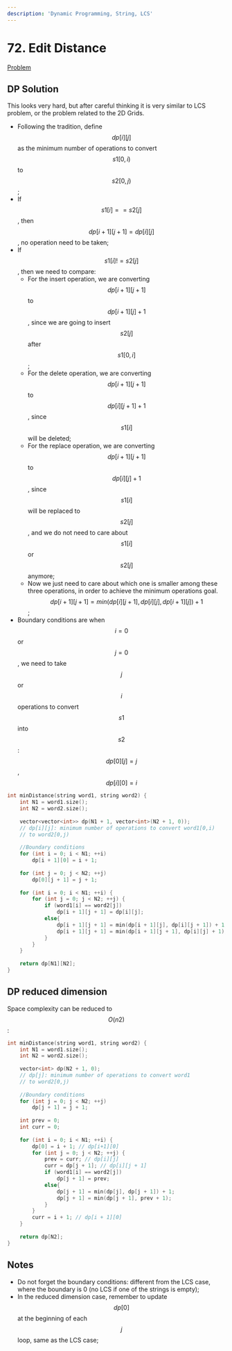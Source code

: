 ```yaml
---
description: 'Dynamic Programming, String, LCS'
---
```


# 72. Edit Distance

[Problem](https://leetcode.com/problems/edit-distance/)

## DP Solution

This looks very hard, but after careful thinking it is very similar to LCS problem, or the problem related to the 2D Grids. 

- Following the tradition, define $$dp[i][j]$$ as the minimum number of operations to convert $$s1[0,i)$$ to $$s2[0,j)$$;
- If $$s1[i]==s2[j]$$, then $$dp[i+1][j+1]=dp[i][j]$$, no operation need to be taken;
- If $$s1[i]!=s2[j]$$, then we need to compare: 
  - For the insert operation, we are converting $$dp[i+1][j+1]$$ to $$dp[i+1][j]+1$$, since we are going to insert $$s2[j]$$ after $$s1[0,i]$$;
  - For the delete operation, we are converting $$dp[i+1][j+1]$$ to $$dp[i][j+1]+1$$, since $$s1[i]$$ will be deleted;
  - For the replace operation, we are converting $$dp[i+1][j+1]$$ to $$dp[i][j]+1$$, since $$s1[i]$$ will be replaced to $$s2[j]$$, and we do not need to care about $$s1[i]$$ or $$s2[j]$$ anymore;
  - Now we just need to care about which one is smaller among these three operations, in order to achieve the minimum operations goal. $$dp[i+1][j+1]=min(dp[i][j+1], dp[i][j], dp[i+1][j])+1$$;
- Boundary conditions are when $$i=0$$ or $$j=0$$, we need to take $$j$$ or $$i$$ operations to convert $$s1$$ into $$s2$$: $$dp[0][j]=j$$, $$dp[i][0]=i$$

```cpp
int minDistance(string word1, string word2) {
    int N1 = word1.size();
    int N2 = word2.size();
    
    vector<vector<int>> dp(N1 + 1, vector<int>(N2 + 1, 0));
    // dp[i][j]: minimum number of operations to convert word1[0,i) 
    // to word2[0,j)
    
    //Boundary conditions
    for (int i = 0; i < N1; ++i) 
        dp[i + 1][0] = i + 1;
    
    for (int j = 0; j < N2; ++j)
        dp[0][j + 1] = j + 1;
    
    for (int i = 0; i < N1; ++i) {
        for (int j = 0; j < N2; ++j) {
            if (word1[i] == word2[j])
                dp[i + 1][j + 1] = dp[i][j];
            else{
                dp[i + 1][j + 1] = min(dp[i + 1][j], dp[i][j + 1]) + 1;
                dp[i + 1][j + 1] = min(dp[i + 1][j + 1], dp[i][j] + 1);
            }
        }
    }
    
    return dp[N1][N2];
}
```

## DP reduced dimension

Space complexity can be reduced to $$O(n2)$$:

```cpp
int minDistance(string word1, string word2) {
    int N1 = word1.size();
    int N2 = word2.size();
    
    vector<int> dp(N2 + 1, 0);
    // dp[j]: minimum number of operations to convert word1
    // to word2[0,j)
    
    //Boundary conditions
    for (int j = 0; j < N2; ++j)
        dp[j + 1] = j + 1;
    
    int prev = 0;
    int curr = 0;
    
    for (int i = 0; i < N1; ++i) {
        dp[0] = i + 1; // dp[i+1][0]
        for (int j = 0; j < N2; ++j) {
            prev = curr; // dp[i][j]
            curr = dp[j + 1]; // dp[i][j + 1]
            if (word1[i] == word2[j])
                dp[j + 1] = prev;
            else{
                dp[j + 1] = min(dp[j], dp[j + 1]) + 1;
                dp[j + 1] = min(dp[j + 1], prev + 1);
            }
        }
        curr = i + 1; // dp[i + 1][0]
    }
    
    return dp[N2];
}
```

## Notes
- Do not forget the boundary conditions: different from the LCS case, where the boundary is 0 (no LCS if one of the strings is empty);
- In the reduced dimension case, remember to update $$dp[0]$$ at the beginning of each $$j$$ loop, same as the LCS case;
